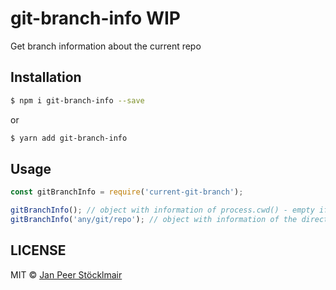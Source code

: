 # git-branch-info WIP

Get branch information about the current repo

## Installation

```sh
$ npm i git-branch-info --save
```
or
```sh
$ yarn add git-branch-info
```

## Usage

```js
const gitBranchInfo = require('current-git-branch');

gitBranchInfo(); // object with information of process.cwd() - empty if no repo
gitBranchInfo('any/git/repo'); // object with information of the directory 'any/git/repo' - empty if no repo
```

## LICENSE

MIT © [Jan Peer Stöcklmair](https://www.jpeer.at)
